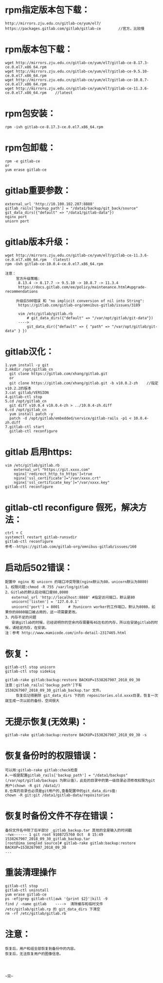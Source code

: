 # rpm指定版本包下载：
    http://mirrors.zju.edu.cn/gitlab-ce/yum/el7/
    https://packages.gitlab.com/gitlab/gitlab-ce        //官方，比较慢



# rpm版本包下载：
    wget http://mirrors.zju.edu.cn/gitlab-ce/yum/el7/gitlab-ce-8.17.3-ce.0.el7.x86_64.rpm
    wget http://mirrors.zju.edu.cn/gitlab-ce/yum/el7/gitlab-ce-9.5.10-ce.0.el7.x86_64.rpm
    wget http://mirrors.zju.edu.cn/gitlab-ce/yum/el7/gitlab-ce-10.8.7-ce.0.el7.x86_64.rpm
    wget http://mirrors.zju.edu.cn/gitlab-ce/yum/el7/gitlab-ce-11.3.6-ce.0.el7.x86_64.rpm    //latest

# rpm包安装：
    rpm -ivh gitlab-ce-8.17.3-ce.0.el7.x86_64.rpm

# rpm包卸载：
    rpm -e gitlab-ce
    or
    yum erase gitlab-ce
# gitlab重要参数：
    external_url 'http://10.100.102.207:8888'
    gitlab_rails['backup_path'] = "/data1/backup/git_back/source"
    git_data_dirs({"default" => "/data1/gitlab-data"})
    nginx port
    uniorn port

# gitlab版本升级：
    wget http://mirrors.zju.edu.cn/gitlab-ce/yum/el7/gitlab-ce-11.3.6-ce.0.el7.x86_64.rpm   (latest)
    rpm -Uvh gitlab-ce-10.0.4-ce.0.el7.x86_64.rpm
    
    注意：
         官方升级策略:
          8.13.4 -> 8.17.7 -> 9.5.10 -> 10.8.7 -> 11.3.4
          https://docs.gitlab.com/ee/policy/maintenance.html#upgrade-recommendations
          
         升级后500错误 和 "no implicit conversion of nil into String":
          https://gitlab.com/gitlab-org/omnibus-gitlab/issues/3189
          
          vim /etc/gitlab/gitlab.rb 
              # git_data_dirs({"default" => "/var/opt/gitlab/git-data"})
          ---->
              git_data_dir({"default" => { "path" => "/var/opt/gitlab/git-data" } })


# gitlab汉化：
    1.yum install -y git
    2.mkdir /opt/gitlab_cn
      git clone https://gitlab.com/xhang/gitlab.git
      or
      git clone https://gitlab.com/xhang/gitlab.git -b v10.0.2-zh    //指定v10.2.2的版本
    3.cat gitlab/VERSION
    4.gitlab-ctl stop
    5.cd /opt/gitlab_cn
      git diff v10.0.4 v10.0.4-zh > ../10.0.4-zh.diff
    6.cd /opt/gitlab_cn
      yum install patch -y
      patch -d /opt/gitlab/embedded/service/gitlab-rails -p1 < 10.0.4-zh.diff
    7.gitlab-ctl start
      gitlab-ctl reconfigure
    
# gitlab 启用https:
    vim /etc/gitlab/gitlab.rb
        external_url "https://git.xxxx.com"
        nginx['redirect_http_to_https']=true
        nginx['ssl_certificate']="/var/xxxx.crt"
        nginx['ssl_certificate_key']="/var/xxxx.key"
    gitlab-ctl reconfigure

# gitlab-ctl reconfigure 假死，解决方法：
    ctrl + C
    systemctl restart gitlab-runsvdir
    gitlab-ctl reconfigure
    参考--https://gitlab.com/gitlab-org/omnibus-gitlab/issues/160



# 启动后502错误：
    配置中 nginx 和 unicorn 的端口冲突导致(nginx默认为80，unicorn默认为8080)
    1、权限问题:chmod -R 755 /var/log/gitlab
    2、Gitlab的默认启动端口是80,8080
       external_url 'http://localhost:8888' #指定访问端口，默认是80
       unicorn['listen'] = '127.0.0.1'
       unicorn['port'] = 8001    # 为unicorn worker的工作端口，默认为8080，如果你的8080端口被占用的，这一项需要更改。
    3、内存不足的问题
       安装gitlab的时候，已经说明你的空余内存需要有4G左右的内存，所以在安装gitlab的时候，请给足内存，在安装。
    注：参考 http://www.mamicode.com/info-detail-2317465.html


# 恢复：
    gitlab-ctl stop unicorn
    gitlab-ctl stop sidekiq
    
    gitlab-rake gitlab:backup:restore BACKUP=1538267907_2018_09_30
    注意：gitlab_rails['backup_path']下有 1538267907_2018_09_30_gitlab_backup.tar 文件。
         恢复后记得删除 git_data_dirs 下的的 repositories.old.xxxx目录，恢复一次就生成一次以前的备份，空间很大


# 无提示恢复(无效果)：
    gitlab-rake gitlab:backup:restore BACKUP=1538267907_2018_09_30 -s


# 恢复备份时的权限错误：
    可以用:gitlab-rake gitlab:check检查
    A.一般是配置gitlab_rails['backup_path'] = "/data1/backups"(/var/opt/gitlab/backups 为默认值)，此处的目录中的第一级目录必须修改权限为git用户(chown -R git /data1/)
    B.仓库的目录也必须是git用户的,查看配置中的git_data_dirs值:
    chown -R git:git /data1/gitlab-data/repositories

# 恢复时备份文件不存在错误：
    备份文件名中除了后半部分 _gitlab_backup.tar 其他的全是输入的时间戳
    -rwx------ 1 git root 9108725760 Oct  8 15:49 1538267907_2018_09_30_gitlab_backup.tar
    [root@ima_sengled source]# gitlab-rake gitlab:backup:restore BACKUP=1538267907_2018_09_30
    ...
    
# 重装清理操作
    gitlab-ctl stop
    gitlab-ctl uninstall
    yum erase gitlab-ce
    ps -ef|grep gitlab-ctl|awk '{print $2}'|kill -9
    find / -name gitlab    ---->  清除缓存和临时文件
    /etc/gitlab/gitlab.rp 的 git_data_dirs 下清空
    rm -rf /etc/gitlab/gitlab.rb

# 注意：
    恢复后，用户和组全部恢复到备份中的内容。
    恢复后，无法恢复用户的图像信息。




    ~完~
    
